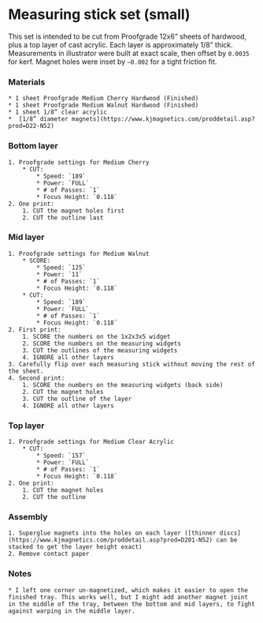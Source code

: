 # Measuring stick set (small)
This set is intended to be cut from Proofgrade 12x6” sheets of hardwood, plus a top layer of cast acrylic. Each layer is approximately 1/8” thick. Measurements in illustrator were built at exact scale, then offset by `0.0035` for kerf. Magnet holes were inset by `–0.002` for a tight friction fit.


### Materials
	* 1 sheet Proofgrade Medium Cherry Hardwood (Finished)
	* 1 sheet Proofgrade Medium Walnut Hardwood (Finished)
	* 1 sheet 1/8” clear acrylic
	*  [1/8” diameter magnets](https://www.kjmagnetics.com/proddetail.asp?prod=D22-N52)


### Bottom layer
	1. Proofgrade settings for Medium Cherry
		* CUT:
			* Speed: `189`
			* Power: `FULL`
			* # of Passes: `1`
			* Focus Height: `0.118`
	2. One print:
		1. CUT the magnet holes first
		2. CUT the outline last


### Mid layer
	1. Proofgrade settings for Medium Walnut
 		* SCORE:
			* Speed: `125`
			* Power: `11`
			* # of Passes: `1`
			* Focus Height: `0.118`
		* CUT:
			* Speed: `189`
			* Power: `FULL`
			* # of Passes: `1`
			* Focus Height: `0.118`
	2. First print:
		1. SCORE the numbers on the 1x2x3x5 widget
		2. SCORE the numbers on the measuring widgets
		3. CUT the outlines of the measuring widgets
		4. IGNORE all other layers
	3. Carefully flip over each measuring stick without moving the rest of the sheet.
	4. Second print:
		1. SCORE the numbers on the measuring widgets (back side)
		2. CUT the magnet holes
		3. CUT the outline of the layer
		4. IGNORE all other layers


### Top layer
	1. Proofgrade settings for Medium Clear Acrylic
		* CUT:
			* Speed: `157`
			* Power: `FULL`
			* # of Passes: `1`
			* Focus Height: `0.118`
	2. One print:
		1. CUT the magnet holes
		2. CUT the outline


### Assembly
	1. Superglue magnets into the holes on each layer ([thinner discs](https://www.kjmagnetics.com/proddetail.asp?prod=D201-N52) can be stacked to get the layer height exact)
	2. Remove contact paper


### Notes
	* I left one corner un-magnetized, which makes it easier to open the finished tray. This works well, but I might add another magnet joint in the middle of the tray, between the bottom and mid layers, to fight against warping in the middle layer.

